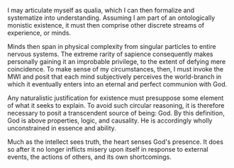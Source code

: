 I may articulate myself as qualia, which I can then formalize and systematize into understanding. Assuming I am part of an ontologically monistic existence, it must then comprise other discrete streams of experience, or minds.

Minds then span in physical complexity from singular particles to entire nervous systems. The extreme rarity of sapience consequently makes personally gaining it an improbable privilege, to the extent of defying mere coincidence. To make sense of my circumstances, then, I must invoke the MWI and posit that each mind subjectively perceives the world-branch in which it eventually enters into an eternal and perfect communion with God.

Any naturalistic justification for existence must presuppose some element of what it seeks to explain. To avoid such circular reasoning, it is therefore necessary to posit a transcendent source of being: God. By this definition, God is above properties, logic, and causality. He is accordingly wholly unconstrained in essence and ability. 

Much as the intellect sees truth, the heart senses God's presence. It does so after it no longer inflicts misery upon itself in response to external events, the actions of others, and its own shortcomings.

